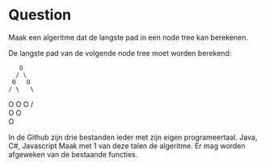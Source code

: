 # Question

Maak een algeritme dat de langste pad in een node tree kan berekenen.

De langste pad van de volgende node tree moet worden berekend:
   
       O
      / \
     O   O
    / \   \
   O   O   O
          /  \
         O    O
               \
                O

In de Github zijn drie bestanden ieder met zijn eigen programeertaal.
Java, C#, Javascript
Maak met 1 van deze talen de algeritme. Er mag worden afgeweken van de bestaande functies.
